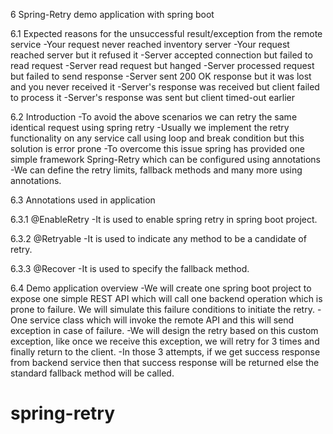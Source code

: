 6	Spring-Retry demo application with spring boot

6.1	Expected reasons for the unsuccessful result/exception from the remote service
-Your request never reached inventory server
-Your request reached server but it refused it
-Server accepted connection but failed to read request
-Server read request but hanged
-Server processed request but failed to send response
-Server sent 200 OK response but it was lost and you never received it
-Server's response was received but client failed to process it
-Server's response was sent but client timed-out earlier

6.2	Introduction
-To avoid the above scenarios we can retry the same identical request using spring retry
-Usually we implement the retry functionality on any service call using loop and break condition but this solution is error prone
-To overcome this issue spring has provided one simple framework Spring-Retry which can be configured using annotations
-We can define the retry limits, fallback methods and many more using annotations.


6.3	Annotations used in application

6.3.1	@EnableRetry
-It is used to enable spring retry in spring boot project.

6.3.2	@Retryable
-It is used to indicate any method to be a candidate of retry.

6.3.3	@Recover
-It is used to specify the fallback method.

6.4	Demo application overview
-We will create one spring boot project to expose one simple REST API which will call one backend operation which is prone to failure. We will simulate this failure conditions to initiate the retry.
-One service class which will invoke the remote API and this will send exception in case of failure.
-We will design the retry based on this custom exception, like once we receive this exception, we will retry for 3 times and finally return to the client.
-In those 3 attempts, if we get success response from backend service then that success response will be returned else the standard fallback method will be called.
# spring-retry
